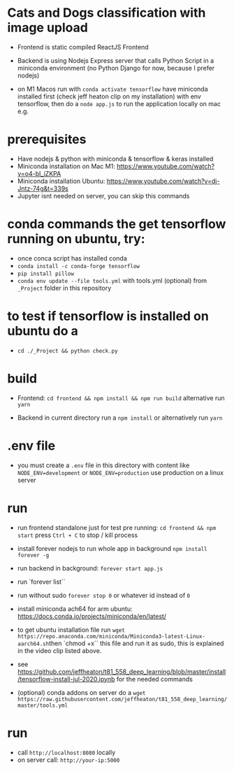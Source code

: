 # Cats and Dogs classification with image upload

- Frontend is static compiled ReactJS Frontend
- Backend is using Nodejs Express server that calls Python Script in a miniconda environment (no Python Django for now, because I prefer nodejs)

- on M1 Macos run with `conda activate tensorflow`
have miniconda installed first (check jeff heaton clip on my installation) with env tensorflow, then do a `node app.js` to run the application locally on mac e.g.

# prerequisites

- Have nodejs & python with miniconda & tensorflow  & keras installed
- Miniconda installation on Mac M1: https://www.youtube.com/watch?v=o4-bI_iZKPA
- Miniconda installation Ubuntu: https://www.youtube.com/watch?v=dj-Jntz-74g&t=339s
- Jupyter isnt needed on server, you can skip this commands

# conda commands the get tensorflow running on ubuntu, try:
- once conca script has installed conda
- `conda install -c conda-forge tensorflow`
- `pip install pillow`
- `conda env update --file tools.yml` with tools.yml (optional) from `_Project` folder in this repository 

# to test if tensorflow is installed on ubuntu do a

- `cd ./_Project && python check.py`

# build

- Frontend: `cd frontend && npm install && npm run build` alternative run `yarn`

- Backend in current directory run a `npm install` or alternatively run `yarn`

# .env file
- you must create a `.env` file in this directory with content like `NODE_ENV=development` or `NODE_ENV=production` use production on a linux server

# run

- run frontend standalone just for test pre running: `cd frontend && npm start` press `Ctrl + C` to stop / kill process


- install forever nodejs to run whole app in background `npm install forever -g`
- run backend in background:  `forever start app.js`
- run `forever list``
- run without sudo `forever stop 0` or whatever id instead of `0`

- install miniconda ach64 for arm ubuntu: https://docs.conda.io/projects/miniconda/en/latest/

- to get ubuntu installation file run `wget https://repo.anaconda.com/miniconda/Miniconda3-latest-Linux-aarch64.sh`then `chmod +x`` this file and run it as sudo, this is explained in the video clip listed above.

- see https://github.com/jeffheaton/t81_558_deep_learning/blob/master/install/tensorflow-install-jul-2020.ipynb for the needed commands

- (optional) conda addons on server do a `wget https://raw.githubusercontent.com/jeffheaton/t81_558_deep_learning/master/tools.yml`

# run
- call `http://localhost:8080` locally
- on server call: `http://your-ip:5000`
